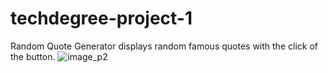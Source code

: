 # techdegree-project-1
Random Quote Generator displays random famous quotes with the click of the button. 
![image_p2](https://github.com/copeju8/techdegree-project-1/assets/51244110/afa09e6d-a479-4971-b789-b4e30786dcae)
